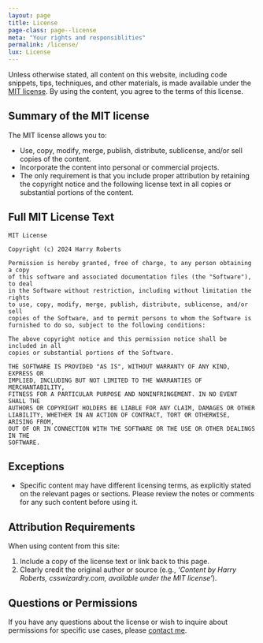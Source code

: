 ```yaml
---
layout: page
title: License
page-class: page--license
meta: "Your rights and responsiblities"
permalink: /license/
lux: License
---
```


Unless otherwise stated, all content on this website, including code snippets,
tips, techniques, and other materials, is made available under the [MIT
license](https://opensource.org/license/MIT). By using the content, you agree to
the terms of this license.

## Summary of the MIT license

The MIT license allows you to:


* Use, copy, modify, merge, publish, distribute, sublicense, and/or sell copies
  of the content.
* Incorporate the content into personal or commercial projects.
* The only requirement is that you include proper attribution by retaining the
  copyright notice and the following license text in all copies or substantial
  portions of the content.

## Full MIT License Text

```
MIT License

Copyright (c) 2024 Harry Roberts

Permission is hereby granted, free of charge, to any person obtaining a copy
of this software and associated documentation files (the "Software"), to deal
in the Software without restriction, including without limitation the rights
to use, copy, modify, merge, publish, distribute, sublicense, and/or sell
copies of the Software, and to permit persons to whom the Software is
furnished to do so, subject to the following conditions:

The above copyright notice and this permission notice shall be included in all
copies or substantial portions of the Software.

THE SOFTWARE IS PROVIDED "AS IS", WITHOUT WARRANTY OF ANY KIND, EXPRESS OR
IMPLIED, INCLUDING BUT NOT LIMITED TO THE WARRANTIES OF MERCHANTABILITY,
FITNESS FOR A PARTICULAR PURPOSE AND NONINFRINGEMENT. IN NO EVENT SHALL THE
AUTHORS OR COPYRIGHT HOLDERS BE LIABLE FOR ANY CLAIM, DAMAGES OR OTHER
LIABILITY, WHETHER IN AN ACTION OF CONTRACT, TORT OR OTHERWISE, ARISING FROM,
OUT OF OR IN CONNECTION WITH THE SOFTWARE OR THE USE OR OTHER DEALINGS IN THE
SOFTWARE.
```

## Exceptions

* Specific content may have different licensing terms, as explicitly stated on
  the relevant pages or sections. Please review the notes or comments for any
  such content before using it.

## Attribution Requirements

When using content from this site:

1. Include a copy of the license text or link back to this page.
2. Clearly credit the original author or source (e.g., _‘Content by Harry
   Roberts, csswizardry.com, available under the MIT license’_).

## Questions or Permissions

If you have any questions about the license or wish to inquire about permissions
for specific use cases, please [contact me](/contact/).
